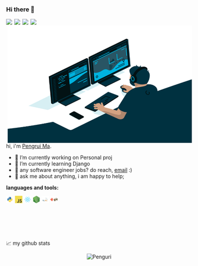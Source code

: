 ### Hi there 👋
<a href="https://www.linkedin.com/in/pengrui-ma-aa2846214/">
  <img align="left" width="22px" src="https://raw.githubusercontent.com/peterthehan/peterthehan/master/assets/linkedin.svg" />
</a>
<a href="https://www.instagram.com/pengruizz/">
  <img align="left" width="22px" src="https://raw.githubusercontent.com/hussainweb/hussainweb/main/icons/instagram.png" />
</a>
<a href="hhttps://discord.gg/PddCWk3Dtu">
  <img align="left" width="22px" src="https://raw.githubusercontent.com/peterthehan/peterthehan/master/assets/discord.svg" />
</a>
<a href="https://twitter.com">
  <img align="left" width="22px" src="https://raw.githubusercontent.com/peterthehan/peterthehan/master/assets/twitter.svg" />
</a>

<br />

<img align="right" alt="GIF" src="code.gif" width="500" height="320" />

hi, i'm [Pengrui Ma](https://www.pengruima.com).

- 🔭 I’m currently working on Personal proj
- 🌱 I’m currently learning Django
- 💼 any software engineer jobs? do reach, [email](mailto:pengruima@outlook.com) :)
- 💬 ask me about anything, i am happy to help;


**languages and tools:**  

<code><img height="20" src="https://raw.githubusercontent.com/github/explore/80688e429a7d4ef2fca1e82350fe8e3517d3494d/topics/python/python.png"></code>
<code><img height="20" src="https://raw.githubusercontent.com/github/explore/80688e429a7d4ef2fca1e82350fe8e3517d3494d/topics/javascript/javascript.png"></code>
<code><img height="20" src="https://raw.githubusercontent.com/github/explore/80688e429a7d4ef2fca1e82350fe8e3517d3494d/topics/react/react.png"></code>
<code><img height="20" src="https://raw.githubusercontent.com/github/explore/80688e429a7d4ef2fca1e82350fe8e3517d3494d/topics/nodejs/nodejs.png"></code>
<code><img height="20" src="https://raw.githubusercontent.com/github/explore/80688e429a7d4ef2fca1e82350fe8e3517d3494d/topics/mysql/mysql.png"></code>
<code><img height="20" src="https://raw.githubusercontent.com/github/explore/80688e429a7d4ef2fca1e82350fe8e3517d3494d/topics/git/git.png"></code>








<br />
<br />
<br />
<br />

📈 my github stats

<p align="center"> <img src="https://github-readme-stats.vercel.app/api?username=PRmars86&show_icons=true&theme=gotham" alt="Penguri" />
